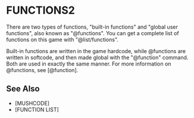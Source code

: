 # FUNCTIONS2
  There are two types of functions, "built-in functions" and "global user functions", also known as "@functions". You can get a complete list of functions on this game with "@list/functions".

  Built-in functions are written in the game hardcode, while @functions are written in softcode, and then made global with the "@function" command. Both are used in exactly the same manner. For more information on @functions, see [@function].


## See Also
- [MUSHCODE]
- [FUNCTION LIST]

